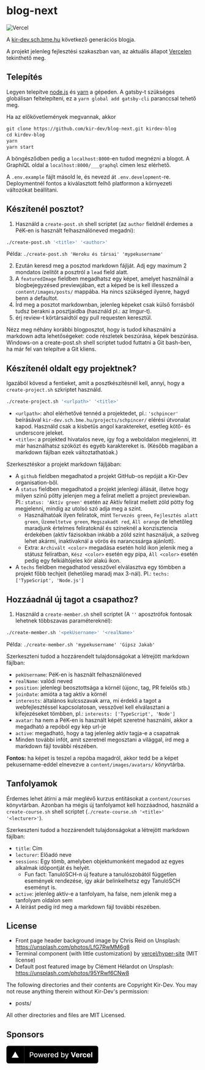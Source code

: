 # blog-next

![Vercel](https://therealsujitk-vercel-badge.vercel.app/?app=blog-next-kir-dev&style=for-the-badge)

A [kir-dev.sch.bme.hu](https://kir-dev.sch.bme.hu) következő generációs blogja.

A projekt jelenleg fejlesztési szakaszban van, az aktuális állapot [Vercelen](http://blog-next-kir-dev.vercel.app/) tekinthető meg.

## Telepítés

Legyen telepítve [node.js](https://nodejs.org/en/) és [yarn](https://yarnpkg.com/lang/en/docs/install) a gépeden. A gatsby-t szükséges globálisan feltelepíteni, ez a `yarn global add gatsby-cli` paranccsal tehető meg.

Ha az előkövetlemények megvannak, akkor

    git clone https://github.com/kir-dev/blog-next.git kirdev-blog
    cd kirdev-blog
    yarn
    yarn start

A böngésződben pedig a `localhost:8000`-en tudod megnézni a blogot. A GraphiQL oldal a `localhost:8000/___graphql` címen lesz elérhető.

A `.env.example` fájlt másold le, és nevezd át `.env.development`-re. Deploymentnél fontos a kiválasztott felhő platformon a környezeti változókat beállítani.

## Készítenél posztot?

1. Használd a `create-post.sh` shell scriptet (az `author` fieldnél érdemes a PéK-en is használt felhasználóneved megadni):

```bash
./create-post.sh '<title>' '<author>'
```

Példa: `./create-post.sh 'Heroku és társai' 'mypekusername'`

2. Ezután keresd meg a posztod markdown fájlját. Adj egy maximum 2 mondatos ízelítőt a posztról a `lead` field alatt.
3. A `featuredImage` fieldben megadhatsz egy képet, amelyet használnál a blogbejegyzésed previewjában, ezt a képed be is kell illesszed a `content/images/posts/` mappába. Ha nincs szükséged ilyenre, hagyd benn a defaultot.
4. Írd meg a posztot markdownban, jelenleg képeket csak külső forrásból tudsz berakni a posztjaidba (használd pl.: az Imgur-t).
5. érj review-t körtársaidtól egy pull requesten keresztül.

Nézz meg néhány korábbi blogposztot, hogy is tudod kihasználni a markdown adta lehetőségeket: code részletek beszúrása, képek beszúrása. Windows-on a create-post.sh shell scriptet tudod futtatni a Git bash-ben, ha már fel van telepítve a Git kliens.

## Készítenél oldalt egy projektnek?

Igazából kövesd a fentieket, amit a posztkészítésnél kell, annyi, hogy a `create-project.sh` szkriptet használd.

```bash
./create-project.sh '<urlpath>' '<title>'
```

- `<urlpath>`: ahol elérhetővé tennéd a projektedet, pl.: `'schpincer'` beírásával `kir-dev.sch.bme.hu/projects/schpincer/` elérési útvonalat kapod. Használd csak a kisbetűs angol karaktereket, esetleg kötő- és underscore jeleket.
- `<title>`: a projekted hivatalos neve, így fog a weboldalon megjelenni, itt már használhatsz szóközt és egyéb karaktereket is. (Később magában a markdown fájlban ezek változtathatóak.)

Szerkesztéskor a projekt markdown fájljában:

- A `github` fieldben megadhatod a projekt GitHub-os repóját a Kir-Dev organisation-ből.
- A `status` fieldben megadhatod a projekt jelenlegi állását, illetve hogy milyen színű pötty jelenjen meg a felirat mellett a project previewban. Pl.: `status: 'Aktív green'` esetén az Aktív felirat mellett zöld pötty fog megjelenni, mindig az utolsó szó adja meg a színt.
  - Használhatóak ilyen feliratok, mint `Tervezés green`, `Fejlesztés alatt green`, `Üzemeltetve green`, `Megszakadt red`, `Áll orange` de lehetőleg maradjunk értelmes feliratoknál és színeknél a konzisztencia érdekében (aktív fázisokban inkább a zöld színt használjuk, a szöveg lehet akármi, inaktívaknál a vörös és narancssárga ajánlott).
  - Extra: `Archivált <color>` megadása esetén hold ikon jelenik meg a státusz feliratban, `Kész <color>` esetén egy pipa, `Áll <color>` esetén pedig egy felkiáltójeles kör alakú ikon.
- A `techs` fieldben megadhatod vesszővel elválasztva egy tömbben a projekt főbb techjeit (lehetőleg maradj max 3-nál). Pl.: `techs: ['TypeScript', 'Node.js']`

## Hozzáadnál új tagot a csapathoz?

1. Használd a `create-member.sh` shell scriptet (A `''` aposztrófok fontosak lehetnek többszavas paramétereknél):

```bash
./create-member.sh '<pekUsername>' '<realName>'
```

Példa: `./create-member.sh 'mypekusername' 'Gipsz Jakab'`

Szerkeszteni tudod a hozzárendelt tulajdonságokat a létrejött markdown fájlban:

- `pekUsername`: PéK-en is használt felhasználóneved
- `realName`: valódi neved
- `position`: jelenlegi beosztottsága a körnél (újonc, tag, PR felelős stb.)
- `joinDate`: amióta a tag aktív a körnél
- `interests`: általános kulcsszavak arra, mi érdekli a tagot a webfejlesztéssel kapcsolatosan, vesszővel kell elválasztani a kifejezéseket tömbben, pl.: `interests: ['TypeScript', 'Node']`
- `avatar`: ha nem a PéK-en is használt képét szeretné használni, akkor a megadható a repóból egy kép url-je
- `active`: megadható, hogy a tag jelenleg aktív tagja-e a csapatnak
- Minden további infót, amit szeretnél megosztani a világgal, írd meg a markdown fájl további részében.

**Fontos:** ha képet is teszel a repóba magadról, akkor tedd be a képet pekusername-eddel elnevezve a `content/images/avatars/` könyvtárba.

## Tanfolyamok

Érdemes lehet átírni a már meglévő kurzus entitásokat a `content/courses` könyvtárban. Azonban ha mégis új tanfolyamot kell hozzáadnod, használd a `create-course.sh` shell scriptet (`./create-course.sh '<title>' '<lecturer>'`).

Szerkeszteni tudod a hozzárendelt tulajdonságokat a létrejött markdown fájlban:

- `title`: Cím
- `lecturer`: Előadó neve
- `sessions`: Egy tömb, amelyben objektumonként megadod az egyes alkalmak időpontját és helyét.
  - Fun fact: TanulóSCH-n új feature a tanulószobától független események rendezése, így akár belinkelhetsz egy TanulóSCH eseményt is.
- `active`: jelenleg aktív-e a tanfolyam, ha false, nem jelenik meg a tanfolyam oldalon sem
- A leírást pedig írd meg a markdown fájl további részében.

## License

- Front page header background image by Chris Reid on Unsplash: https://unsplash.com/photos/LfG7RwMM6g8
- Terminal component (with little customization) by [vercel/hyper-site](https://github.com/vercel/hyper-site) (MIT license)
- Default post featured image by Clément Hélardot on Unsplash: https://unsplash.com/photos/95YRwf6CNw8

The following directories and their contents are Copyright Kir-Dev.
You may not reuse anything therein without Kir-Dev's permission:

- posts/

All other directories and files are MIT Licensed.

[1]: https://github.com/kir-dev/kir-dev.sch.bme.hu/pulls

## Sponsors

<a href="https://vercel.com?utm_source=kir-dev&utm_campaign=oss"><img src="src/assets/images/powered-by-vercel.svg" height="46" /></a>
